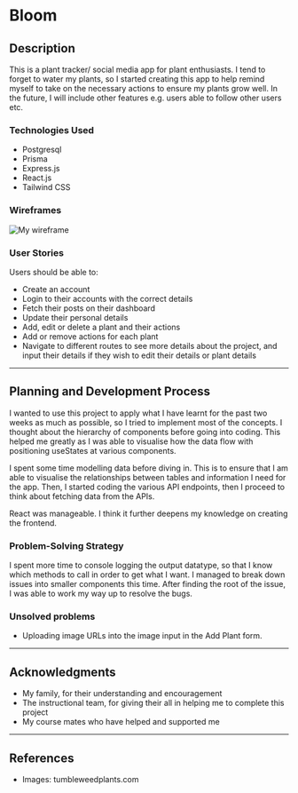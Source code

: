 # Bloom

## Description

This is a plant tracker/ social media app for plant enthusiasts. I tend to forget to water my plants, so I started creating this app to help remind myself to take on the necessary actions to ensure my plants grow well. In the future, I will include other features e.g. users able to follow other users etc.

### Technologies Used

- Postgresql
- Prisma
- Express.js
- React.js
- Tailwind CSS

### Wireframes

![My wireframe](src/images/p4wireframe.png)

### User Stories

Users should be able to:

- Create an account
- Login to their accounts with the correct details
- Fetch their posts on their dashboard
- Update their personal details
- Add, edit or delete a plant and their actions
- Add or remove actions for each plant
- Navigate to different routes to see more details about the project, and input their details if they wish to edit their details or plant details

---

## Planning and Development Process

I wanted to use this project to apply what I have learnt for the past two weeks as much as possible, so I tried to implement most of the concepts. I thought about the hierarchy of components before going into coding. This helped me greatly as I was able to visualise how the data flow with positioning useStates at various components.

I spent some time modelling data before diving in. This is to ensure that I am able to visualise the relationships between tables and information I need for the app. Then, I started coding the various API endpoints, then I proceed to think about fetching data from the APIs.

React was manageable. I think it further deepens my knowledge on creating the frontend.

### Problem-Solving Strategy

I spent more time to console logging the output datatype, so that I know which methods to call in order to get what I want.
I managed to break down issues into smaller components this time. After finding the root of the issue, I was able to work my way up to resolve the bugs.

### Unsolved problems

- Uploading image URLs into the image input in the Add Plant form.

---

## Acknowledgments

- My family, for their understanding and encouragement
- The instructional team, for giving their all in helping me to complete this project
- My course mates who have helped and supported me

---

## References

- Images: tumbleweedplants.com
